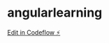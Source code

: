 # angularlearning

[Edit in Codeflow ⚡️](https://stackblitz.com/~/github.com/navin12720/angularlearning)